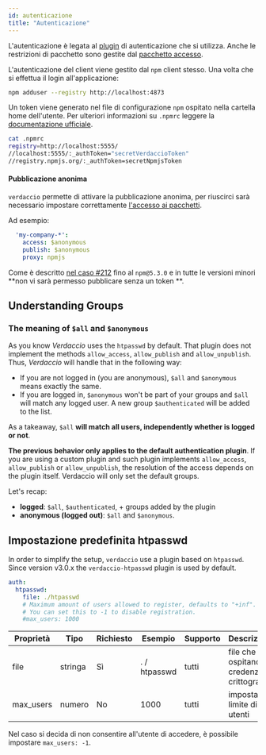 ```yaml
---
id: autenticazione
title: "Autenticazione"
---
```


L'autenticazione è legata al [plugin](plugins.md) di autenticazione che si utilizza. Anche le restrizioni di pacchetto sono gestite dal [pacchetto accesso](packages.md).

L'autenticazione del client viene gestito dal `npm` client stesso. Una volta che si effettua il login all'applicazione:

```bash
npm adduser --registry http://localhost:4873
```

Un token viene generato nel file di configurazione `npm` ospitato nella cartella home dell'utente. Per ulteriori informazioni su `.npmrc` leggere la [documentazione ufficiale](https://docs.npmjs.com/files/npmrc).

```bash
cat .npmrc
registry=http://localhost:5555/
//localhost:5555/:_authToken="secretVerdaccioToken"
//registry.npmjs.org/:_authToken=secretNpmjsToken
```

#### Pubblicazione anonima

`verdaccio` permette di attivare la pubblicazione anonima, per riuscirci sarà necessario impostare correttamente [l'accesso ai pacchetti](packages.md).

Ad esempio:

```yaml
  'my-company-*':
    access: $anonymous
    publish: $anonymous
    proxy: npmjs
```

Come è descritto [nel caso #212](https://github.com/verdaccio/verdaccio/issues/212#issuecomment-308578500) fino al `npm@5.3.0` e in tutte le versioni minori **non vi sarà permesso pubblicare senza un token **.

## Understanding Groups

### The meaning of `$all` and `$anonymous`

As you know *Verdaccio* uses the `htpasswd` by default. That plugin does not implement the methods `allow_access`, `allow_publish` and `allow_unpublish`. Thus, *Verdaccio* will handle that in the following way:

* If you are not logged in (you are anonymous), `$all` and `$anonymous` means exactly the same.
* If you are logged in, `$anonymous` won't be part of your groups and `$all` will match any logged user. A new group `$authenticated` will be added to the list.

As a takeaway, `$all` **will match all users, independently whether is logged or not**.

**The previous behavior only applies to the default authentication plugin**. If you are using a custom plugin and such plugin implements `allow_access`, `allow_publish` or `allow_unpublish`, the resolution of the access depends on the plugin itself. Verdaccio will only set the default groups.

Let's recap:

* **logged**: `$all`, `$authenticated`, + groups added by the plugin
* **anonymous (logged out)**: `$all` and `$anonymous`.

## Impostazione predefinita htpasswd

In order to simplify the setup, `verdaccio` use a plugin based on `htpasswd`. Since version v3.0.x the `verdaccio-htpasswd` plugin is used by default.

```yaml
auth:
  htpasswd:
    file: ./htpasswd
    # Maximum amount of users allowed to register, defaults to "+inf".
    # You can set this to -1 to disable registration.
    #max_users: 1000
```

| Proprietà | Tipo    | Richiesto | Esempio      | Supporto | Descrizione                                    |
| --------- | ------- | --------- | ------------ | -------- | ---------------------------------------------- |
| file      | stringa | Sì        | . / htpasswd | tutti    | file che ospitano le credenziali crittografate |
| max_users | numero  | No        | 1000         | tutti    | imposta limite di utenti                       |

Nel caso si decida di non consentire all'utente di accedere, è possibile impostare `max_users: -1`.